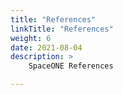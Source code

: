 ```yaml
---
title: "References"
linkTitle: "References"
weight: 6
date: 2021-08-04
description: >
    SpaceONE References

---
```



